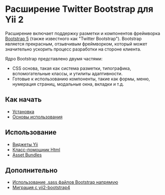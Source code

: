 Расширение Twitter Bootstrap для Yii 2
======================================

Расширение включает поддержку разметки и компонентов фреймворка [Bootstrap 5](https://getbootstrap.com/) (также известного как "Twitter Bootstrap"). Bootstrap является прекрасным, отзывчивым фреймворком, который может значительно ускорить процесс разработки на стороне клиента.

Ядро Bootstrap представлено двумя частями:

- CSS основа, такая как система разметки, типографика, вспомогательные классы, и утилиты адаптивности.
- Готовые к использованию компоненты, такие как формы, меню, нумерация страниц, модальные окна, вкладки и т.д.

Как начать
----------

* [Установка](installation.md)
* [Основы использования](basic-usage.md)

Использование
------------

* [Виджеты Yii](usage-widgets.md)
* [Класс-помощник Html](helper-html.md)
* [Asset Bundles](asset-bundles.md)

Дополнительно
-------------

* [Использование .sass файлов Bootstrap напрямую](topics-sass.md)
* [Миграция с yii2-bootstrap4](migrating-yii2-bootstrap.md)
